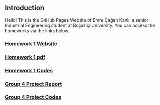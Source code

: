 ## Introduction

Hello! This is the GitHub Pages Website of Emre Çağan Kanlı, a senior Industrial Engineering student at Boğaziçi University. You can access the homeworks via the links below.

### [Homework 1 Website](https://bu-ie-360.github.io/spring24-EmreCaganKanli/homework1)

### [Homework 1 pdf](https://bu-ie-360.github.io/spring24-EmreCaganKanli/ie360hw1report.pdf)

### [Homework 1 Codes](https://bu-ie-360.github.io/spring24-EmreCaganKanli/ie360hw1jupyter.ipynb)

### [Group 4 Project Report](https://bu-ie-360.github.io/spring24-EmreCaganKanli/ie360project_group4_report.pdf)

### [Group 4 Project Codes](https://bu-ie-360.github.io/spring24-EmreCaganKanli/360_project_codes.ipynb)